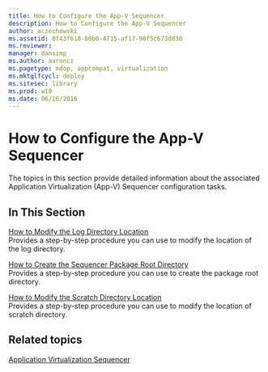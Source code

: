 ```yaml
---
title: How to Configure the App-V Sequencer
description: How to Configure the App-V Sequencer
author: aczechowski
ms.assetid: 0f43f618-80b0-4715-af17-90f5c673d838
ms.reviewer: 
manager: dansimp
ms.author: aaroncz
ms.pagetype: mdop, appcompat, virtualization
ms.mktglfcycl: deploy
ms.sitesec: library
ms.prod: w10
ms.date: 06/16/2016
---
```



# How to Configure the App-V Sequencer


The topics in this section provide detailed information about the associated Application Virtualization (App-V) Sequencer configuration tasks.

## In This Section


<a href="" id="how-to-modify-the-log-directory-location"></a>[How to Modify the Log Directory Location](how-to-modify-the-log-directory-location.md)  
Provides a step-by-step procedure you can use to modify the location of the log directory.

<a href="" id="how-to-create-the-sequencer-package-root-directory"></a>[How to Create the Sequencer Package Root Directory](how-to-create-the-sequencer-package-root-directory.md)  
Provides a step-by-step procedure you can use to create the package root directory.

<a href="" id="how-to-modify-the-scratch-directory-location"></a>[How to Modify the Scratch Directory Location](how-to-modify-the-scratch-directory-location.md)  
Provides a step-by-step procedure you can use to modify the location of scratch directory.

## Related topics


[Application Virtualization Sequencer](application-virtualization-sequencer.md)

 

 





